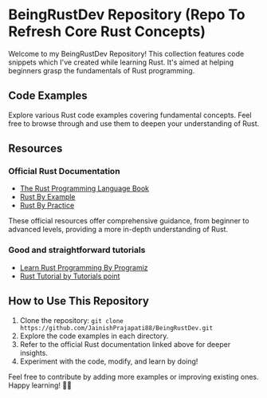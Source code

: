 # BeingRustDev Repository (Repo To Refresh Core Rust Concepts)

Welcome to my BeingRustDev Repository! This collection features code snippets which I've created while learning Rust. It's aimed at helping beginners grasp the fundamentals of Rust programming.

## Code Examples

Explore various Rust code examples covering fundamental concepts. Feel free to browse through and use them to deepen your understanding of Rust.

## Resources

### Official Rust Documentation

- [The Rust Programming Language Book](https://doc.rust-lang.org/book/)
- [Rust By Example](https://doc.rust-lang.org/rust-by-example/index.html)
- [Rust By Practice](https://practice.rs/why-exercise.html)

These official resources offer comprehensive guidance, from beginner to advanced levels, providing a more in-depth understanding of Rust.

### Good and straightforward tutorials

- [Learn Rust Programming By Programiz](https://www.programiz.com/rust)
- [Rust Tutorial by Tutorials point](https://www.tutorialspoint.com/rust/)
  
## How to Use This Repository

1. Clone the repository: `git clone https://github.com/JainishPrajapati88/BeingRustDev.git`
2. Explore the code examples in each directory.
3. Refer to the official Rust documentation linked above for deeper insights.
4. Experiment with the code, modify, and learn by doing!

Feel free to contribute by adding more examples or improving existing ones. Happy learning! 🦀✨
